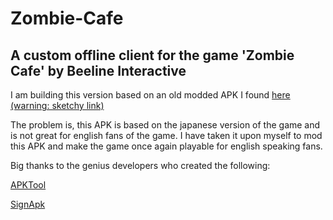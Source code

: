 # Zombie-Cafe
## A custom offline client for the game 'Zombie Cafe' by Beeline Interactive

I am building this version based on an old modded APK I found [here (warning: sketchy link)](https://m.apkpure.com/%E3%82%BE%E3%83%B3%E3%83%93%E3%82%AB%E3%83%95%E3%82%A7/com.capcom.zombiecafeandroidJP)

The problem is, this APK is based on the japanese version of the game and is not great for english fans of the game. I have taken it upon myself to mod this APK and make the game once again playable for english speaking fans.

Big thanks to the genius developers who created the following:

  [APKTool](https://ibotpeaches.github.io/Apktool/)

  [SignApk](https://github.com/techexpertize/SignApk)
